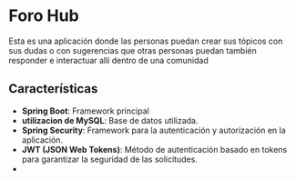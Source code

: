 # Foro Hub

Esta es una aplicación donde las personas puedan crear sus tópicos con sus dudas o con sugerencias que otras personas puedan también responder e interactuar allí dentro de una comunidad

## Características

- **Spring Boot**: Framework principal 
- **utilizacion de MySQL**: Base de datos utilizada.
- **Spring Security**: Framework para la autenticación y autorización en la aplicación.
- **JWT (JSON Web Tokens)**: Método de autenticación basado en tokens para garantizar la seguridad de las solicitudes.
- 


